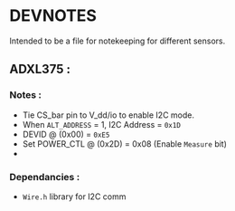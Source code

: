 # DEVNOTES 

Intended to be a file for notekeeping for different sensors.


## ADXL375 :


### Notes :
- Tie CS_bar pin to V_dd/io to enable I2C mode.
- When `ALT_ADDRESS` = 1, I2C Address = `0x1D`
- DEVID @ (0x00) = `0xE5` 
- Set POWER_CTL @ (0x2D)  = 0x08 (Enable `Measure` bit)
- 
### Dependancies :
- `Wire.h` library for I2C comm
  